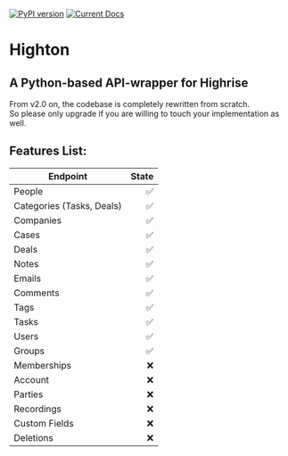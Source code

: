 [![PyPI version](https://badge.fury.io/py/Highton.svg)](https://badge.fury.io/py/Highton) [![Current Docs](https://readthedocs.org/projects/highton/badge/?version=latest)](http://highton.readthedocs.io/en/latest/)

Highton
===========

## A Python-based API-wrapper for Highrise

From v2.0 on, the codebase is completely rewritten from scratch.    
So please only upgrade if you are willing to touch your implementation as well.


## Features List:

| Endpoint | State |
|-------|-----:|
|People   |:white_check_mark:|
|Categories (Tasks, Deals)|:white_check_mark:|
|Companies | :white_check_mark:|
|Cases | :white_check_mark:|
|Deals | :white_check_mark:|
|Notes | :white_check_mark:|
|Emails | :white_check_mark:|
|Comments | :white_check_mark:|
|Tags | :white_check_mark:|
|Tasks | :white_check_mark:|
|Users | :white_check_mark:|
|Groups | :white_check_mark:|
|Memberships | :x:|
|Account | :x:|
|Parties | :x:|
|Recordings | :x:|
|Custom Fields | :x:|
|Deletions | :x:|
